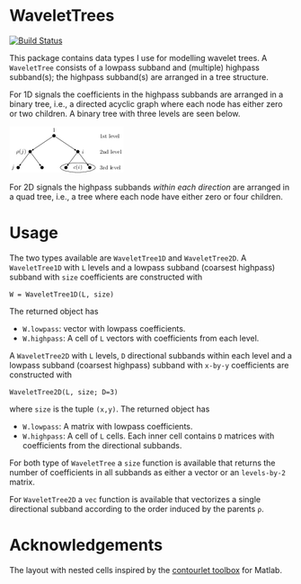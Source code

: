 # WaveletTrees

[![Build Status](https://travis-ci.org/robertdj/WaveletTrees.jl.svg?branch=master)](https://travis-ci.org/robertdj/WaveletTrees.jl)

This package contains data types I use for modelling wavelet trees.
A `WaveletTree` consists of a lowpass subband and (multiple) highpass subband(s); the highpass subband(s) are arranged in a tree structure.

For 1D signals the coefficients in the highpass subbands are arranged in a binary tree, i.e., a directed acyclic graph where each node has either zero or two children.
A binary tree with three levels are seen below.

![A binary wavelet](tree.png)

For 2D signals the highpass subbands *within each direction* are arranged in a quad tree, i.e., a tree where each node have either zero or four children.


# Usage

The two types available are `WaveletTree1D` and `WaveletTree2D`.
A `WaveletTree1D` with `L` levels and a lowpass subband (coarsest highpass) subband with `size` coefficients are constructed with

	W = WaveletTree1D(L, size)

The returned object has

- `W.lowpass`: 
vector with lowpass coefficients.
- `W.highpass`: 
A cell of `L` vectors with coefficients from each level.


A `WaveletTree2D` with `L` levels, `D` directional subbands within each level and a lowpass subband (coarsest highpass) subband with `x-by-y` coefficients are constructed with

	WaveletTree2D(L, size; D=3)

where `size` is the tuple `(x,y)`.
The returned object has

- `W.lowpass`: 
A matrix with lowpass coefficients.
- `W.highpass`: 
A cell of `L` cells.
Each inner cell contains `D` matrices with coefficients from the directional subbands.


For both type of `WaveletTree` a `size` function is available that returns the number of coefficients in all subbands as either a vector or an `levels-by-2` matrix.

For `WaveletTree2D` a `vec` function is available that vectorizes a single directional subband according to the order induced by the parents `ρ`.


# Acknowledgements

The layout with nested cells inspired by the [contourlet toolbox](https://www.mathworks.com/matlabcentral/fileexchange/8837-contourlet-toolbox) for Matlab.

